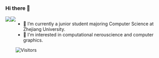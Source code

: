 ### Hi there 👋

<div style="display:flex;align-items=stretch">
  <div>
    <img src="https://github-readme-stats.vercel.app/api?username=MartinNose&show_icons=true&hide_border=true&count_private=true&theme=buefy&layout=default">
  </div>
	<div>
    <img src="https://github-readme-stats.vercel.app/api/top-langs/?username=MartinNose&layout=compact&hide=python,html,css,less&langs_count=11&hide_border=true&theme=buefy">
  </div>
<div>


- 🔭 I’m currently a junior student majoring Computer Science at Zhejiang University.
- 🌱 I'm interested in computational nerouscience and computer graphics.




![Visitors](https://visitor-badge.laobi.icu/badge?page_id=MartinNose) 

